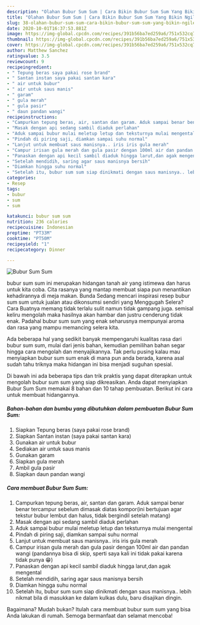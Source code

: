 ```yaml
---
description: "Olahan Bubur Sum Sum | Cara Bikin Bubur Sum Sum Yang Bikin Ngiler"
title: "Olahan Bubur Sum Sum | Cara Bikin Bubur Sum Sum Yang Bikin Ngiler"
slug: 38-olahan-bubur-sum-sum-cara-bikin-bubur-sum-sum-yang-bikin-ngiler
date: 2020-10-01T16:37:53.881Z
image: https://img-global.cpcdn.com/recipes/391b56ba7ed259a6/751x532cq70/bubur-sum-sum-foto-resep-utama.jpg
thumbnail: https://img-global.cpcdn.com/recipes/391b56ba7ed259a6/751x532cq70/bubur-sum-sum-foto-resep-utama.jpg
cover: https://img-global.cpcdn.com/recipes/391b56ba7ed259a6/751x532cq70/bubur-sum-sum-foto-resep-utama.jpg
author: Matthew Sanchez
ratingvalue: 3.5
reviewcount: 9
recipeingredient:
- " Tepung beras saya pakai rose brand"
- " Santan instan saya pakai santan kara"
- " air untuk bubur"
- " air untuk saus manis"
- " garam"
- " gula merah"
- " gula pasir"
- " daun pandan wangi"
recipeinstructions:
- "Campurkan tepung beras, air, santan dan garam. Aduk sampai benar benar tercampur sebelum dimasak diatas kompor(ini bertujuan agar tekstur bubur lembut dan halus, tidak bergindil setelah matang)"
- "Masak dengan api sedang sambil diaduk perlahan"
- "Aduk sampai bubur mulai meletup letup dan teksturnya mulai mengental"
- "Pindah di piring saji, diamkan sampai suhu normal"
- "Lanjut untuk membuat saus manisnya.. iris iris gula merah"
- "Campur irisan gula merah dan gula pasir dengan 100ml air dan pandan wangi (pandannya bisa di skip, sperti saya kali ini tidak pakai karena tidak punya 😁)"
- "Panaskan dengan api kecil sambil diaduk hingga larut,dan agak mengental"
- "Setelah mendidih, saring agar saus manisnya bersih"
- "Diamkan hingga suhu normal"
- "Setelah itu, bubur sum sum siap dinikmati dengan saus manisnya.. lebih nikmat bila di masukkan ke dalam kulkas dulu, baru disajikan dingin."
categories:
- Resep
tags:
- bubur
- sum
- sum

katakunci: bubur sum sum 
nutrition: 236 calories
recipecuisine: Indonesian
preptime: "PT33M"
cooktime: "PT50M"
recipeyield: "1"
recipecategory: Dinner

---
```



![Bubur Sum Sum](https://img-global.cpcdn.com/recipes/391b56ba7ed259a6/751x532cq70/bubur-sum-sum-foto-resep-utama.jpg)


bubur sum sum ini merupakan hidangan tanah air yang istimewa dan harus untuk kita coba. Cita rasanya yang mantap membuat siapa pun menantikan kehadirannya di meja makan.
Bunda Sedang mencari inspirasi resep bubur sum sum untuk jualan atau dikonsumsi sendiri yang Menggugah Selera? Cara Buatnya memang tidak terlalu sulit namun tidak gampang juga. semisal keliru mengolah maka hasilnya akan hambar dan justru cenderung tidak enak. Padahal bubur sum sum yang enak seharusnya mempunyai aroma dan rasa yang mampu memancing selera kita.



Ada beberapa hal yang sedikit banyak mempengaruhi kualitas rasa dari bubur sum sum, mulai dari jenis bahan, kemudian pemilihan bahan segar hingga cara mengolah dan menyajikannya. Tak perlu pusing kalau mau menyiapkan bubur sum sum enak di mana pun anda berada, karena asal sudah tahu triknya maka hidangan ini bisa menjadi suguhan spesial.


Di bawah ini ada beberapa tips dan trik praktis yang dapat diterapkan untuk mengolah bubur sum sum yang siap dikreasikan. Anda dapat menyiapkan Bubur Sum Sum memakai 8 bahan dan 10 tahap pembuatan. Berikut ini cara untuk membuat hidangannya.

<!--inarticleads1-->

##### Bahan-bahan dan bumbu yang dibutuhkan dalam pembuatan Bubur Sum Sum:

1. Siapkan  Tepung beras (saya pakai rose brand)
1. Siapkan  Santan instan (saya pakai santan kara)
1. Gunakan  air untuk bubur
1. Sediakan  air untuk saus manis
1. Gunakan  garam
1. Siapkan  gula merah
1. Ambil  gula pasir
1. Siapkan  daun pandan wangi




<!--inarticleads2-->

##### Cara membuat Bubur Sum Sum:

1. Campurkan tepung beras, air, santan dan garam. Aduk sampai benar benar tercampur sebelum dimasak diatas kompor(ini bertujuan agar tekstur bubur lembut dan halus, tidak bergindil setelah matang)
1. Masak dengan api sedang sambil diaduk perlahan
1. Aduk sampai bubur mulai meletup letup dan teksturnya mulai mengental
1. Pindah di piring saji, diamkan sampai suhu normal
1. Lanjut untuk membuat saus manisnya.. iris iris gula merah
1. Campur irisan gula merah dan gula pasir dengan 100ml air dan pandan wangi (pandannya bisa di skip, sperti saya kali ini tidak pakai karena tidak punya 😁)
1. Panaskan dengan api kecil sambil diaduk hingga larut,dan agak mengental
1. Setelah mendidih, saring agar saus manisnya bersih
1. Diamkan hingga suhu normal
1. Setelah itu, bubur sum sum siap dinikmati dengan saus manisnya.. lebih nikmat bila di masukkan ke dalam kulkas dulu, baru disajikan dingin.




Bagaimana? Mudah bukan? Itulah cara membuat bubur sum sum yang bisa Anda lakukan di rumah. Semoga bermanfaat dan selamat mencoba!
